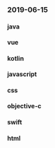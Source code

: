 ### 2019-06-15

#### java

#### vue

#### kotlin

#### javascript

#### css

#### objective-c

#### swift

#### html
